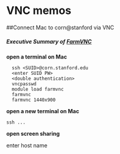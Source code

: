 # VNC memos

##Connect Mac to corn@stanford via VNC


##### Executive Summary of [FarmVNC](https://web.stanford.edu/group/farmshare/cgi-bin/wiki/index.php/FarmVNC)

**open a terminal on Mac** 
```
  ssh <SUID>@corn.stanford.edu
  <enter SUID PW>
  <double authentication>
  vncpasswd
  module load farmvnc
  farmvnc
  farmvnc 1440x900
```

**open a new terminal on Mac**

```
ssh ...
```

**open screen sharing**

enter host name
